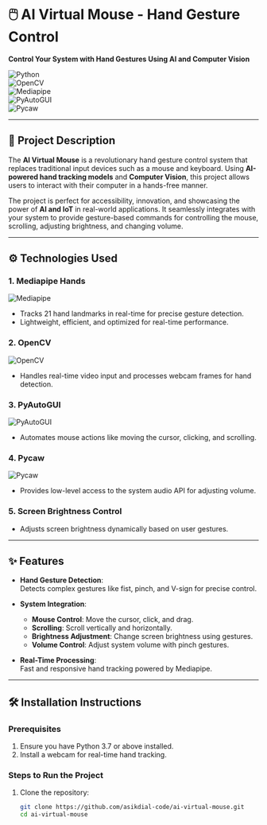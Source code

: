 # 🖱️ AI Virtual Mouse - Hand Gesture Control  
**Control Your System with Hand Gestures Using AI and Computer Vision**  

![Python](https://img.shields.io/badge/-Python-3776AB?style=for-the-badge&logo=python&logoColor=white)  
![OpenCV](https://img.shields.io/badge/-OpenCV-5C3EE8?style=for-the-badge&logo=opencv&logoColor=white)  
![Mediapipe](https://img.shields.io/badge/-Mediapipe-FF9900?style=for-the-badge&logo=google&logoColor=white)  
![PyAutoGUI](https://img.shields.io/badge/-PyAutoGUI-FF5733?style=for-the-badge)  
![Pycaw](https://img.shields.io/badge/-Pycaw-009688?style=for-the-badge)  

---

## **📌 Project Description**  
The **AI Virtual Mouse** is a revolutionary hand gesture control system that replaces traditional input devices such as a mouse and keyboard. Using **AI-powered hand tracking models** and **Computer Vision**, this project allows users to interact with their computer in a hands-free manner.  

The project is perfect for accessibility, innovation, and showcasing the power of **AI and IoT** in real-world applications. It seamlessly integrates with your system to provide gesture-based commands for controlling the mouse, scrolling, adjusting brightness, and changing volume.  

---

## **⚙️ Technologies Used**  
### **1. Mediapipe Hands**  
![Mediapipe](https://img.shields.io/badge/-Mediapipe-FF9900?style=flat-square&logo=google&logoColor=white)  
- Tracks 21 hand landmarks in real-time for precise gesture detection.  
- Lightweight, efficient, and optimized for real-time performance.  

### **2. OpenCV**  
![OpenCV](https://img.shields.io/badge/-OpenCV-5C3EE8?style=flat-square&logo=opencv&logoColor=white)  
- Handles real-time video input and processes webcam frames for hand detection.  

### **3. PyAutoGUI**  
![PyAutoGUI](https://img.shields.io/badge/-PyAutoGUI-FF5733?style=flat-square)  
- Automates mouse actions like moving the cursor, clicking, and scrolling.  

### **4. Pycaw**  
![Pycaw](https://img.shields.io/badge/-Pycaw-009688?style=flat-square)  
- Provides low-level access to the system audio API for adjusting volume.  

### **5. Screen Brightness Control**  
- Adjusts screen brightness dynamically based on user gestures.  

---

## **✨ Features**  
- **Hand Gesture Detection**:  
  Detects complex gestures like fist, pinch, and V-sign for precise control.  

- **System Integration**:  
  - **Mouse Control**: Move the cursor, click, and drag.  
  - **Scrolling**: Scroll vertically and horizontally.  
  - **Brightness Adjustment**: Change screen brightness using gestures.  
  - **Volume Control**: Adjust system volume with pinch gestures.  

- **Real-Time Processing**:  
  Fast and responsive hand tracking powered by Mediapipe.  

---

## **🛠️ Installation Instructions**  
### **Prerequisites**  
1. Ensure you have Python 3.7 or above installed.  
2. Install a webcam for real-time hand tracking.  

### **Steps to Run the Project**  
1. Clone the repository:  
   ```bash
   git clone https://github.com/asikdial-code/ai-virtual-mouse.git
   cd ai-virtual-mouse
